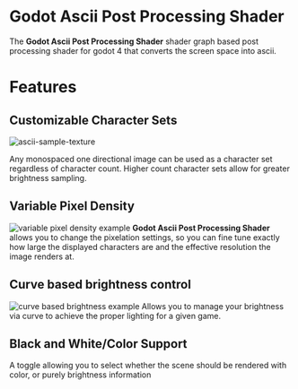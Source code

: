 # Godot Ascii Post Processing Shader
The **Godot Ascii Post Processing Shader** shader graph based post processing shader for godot 4 that converts the screen space into ascii.

# Features
## Customizable Character Sets

![ascii-sample-texture](https://user-images.githubusercontent.com/10996715/234729761-e1c6fb63-7c6b-4f5a-a7dc-4340afda7ab9.png)

Any monospaced one directional image can be used as a character set regardless of character count.
Higher count character sets allow for greater brightness sampling.

## Variable Pixel Density
![variable pixel density example](https://user-images.githubusercontent.com/10996715/234730823-149d3840-9a24-41ea-b0b9-f41693be6669.png)
 **Godot Ascii Post Processing Shader** allows you to change the pixelation settings, so you can fine tune exactly how large the displayed characters are and the effective resolution the image renders at.

## Curve based brightness control
![curve based brightness example](https://user-images.githubusercontent.com/10996715/234731590-e39a0614-742f-49a6-823c-8ad8990bcc82.png)
Allows you to manage your brightness via curve to achieve the proper lighting for a given game.

## Black and White/Color Support
A toggle allowing you to select whether the scene should be rendered with color, or purely brightness information
